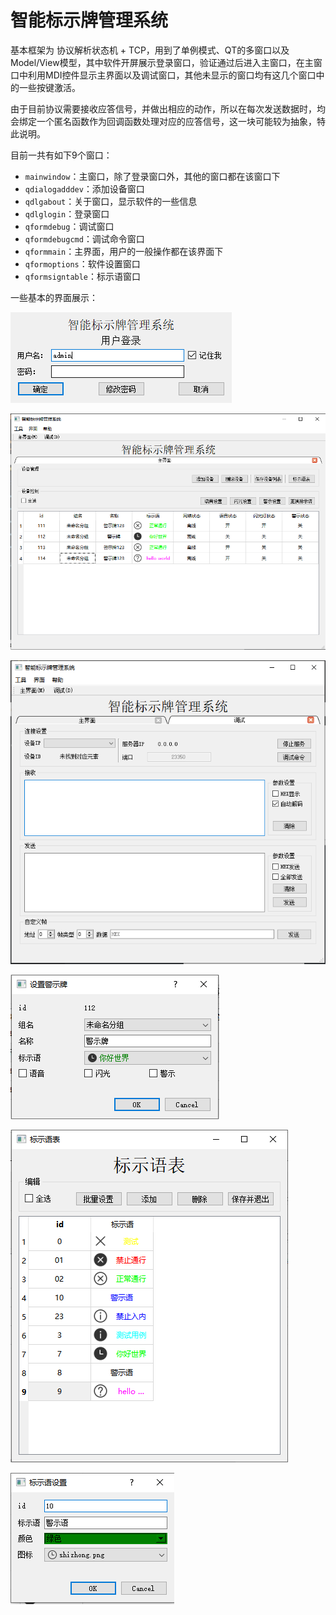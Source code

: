 # 智能标示牌管理系统

基本框架为 协议解析状态机 + TCP，用到了单例模式、QT的多窗口以及Model/View模型，其中软件开屏展示登录窗口，验证通过后进入主窗口，在主窗口中利用MDI控件显示主界面以及调试窗口，其他未显示的窗口均有这几个窗口中的一些按键激活。

由于目前协议需要接收应答信号，并做出相应的动作，所以在每次发送数据时，均会绑定一个匿名函数作为回调函数处理对应的应答信号，这一块可能较为抽象，特此说明。

目前一共有如下9个窗口：

* `mainwindow`：主窗口，除了登录窗口外，其他的窗口都在该窗口下
* `qdialogadddev`：添加设备窗口
* `qdlgabout`：关于窗口，显示软件的一些信息
* `qdlglogin`：登录窗口
* `qformdebug`：调试窗口
* `qformdebugcmd`：调试命令窗口
* `qformmain`：主界面，用户的一般操作都在该界面下
* `qformoptions`：软件设置窗口
* `qformsigntable`：标示语窗口

一些基本的界面展示：

![登录窗口](README/image-20210615235416167.png)

![主窗口以及嵌套的主界面](README/image-20210719012101678.png)

![调试面板](README/image-20210719012558041.png)

![设置警示牌](README/image-20210719012136594.png)

![标示语表](README/image-20210719012445959.png)

![标示语设置](README/image-20210719012520600.png)
